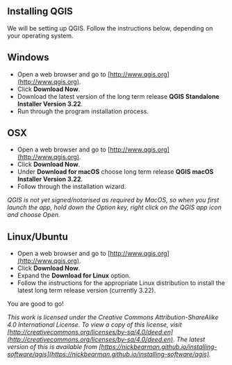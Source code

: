 ## Installing QGIS

We will be setting up QGIS. Follow the instructions below, depending on your operating system.

## Windows 

- Open a web browser and go to [http://www.qgis.org](http://www.qgis.org).  
- Click **Download Now**.  
- Download the latest version of the long term release **QGIS Standalone Installer Version 3.22**.  
- Run through the program installation process.  

## OSX

- Open a web browser and go to [http://www.qgis.org](http://www.qgis.org).  
- Click **Download Now**.  
- Under **Download for macOS** choose long term release **QGIS macOS Installer Version 3.22**.  
- Follow through the installation wizard.  

*QGIS is not yet signed/notarised as required by MacOS, so when you first launch the app, hold down the Option key, right click on the QGIS app icon and choose Open.*

## Linux/Ubuntu

- Open a web browser and go to [http://www.qgis.org](http://www.qgis.org).  
- Click **Download Now**.  
- Expand the **Download for Linux** option.  
- Follow the instructions for the appropriate Linux distribution to install the latest long term release version (currently 3.22).  
<!-- add more to this section -->

You are good to go!

*This work is licensed under the Creative Commons Attribution-ShareAlike 4.0 International License. To view a copy of this license, visit [http://creativecommons.org/licenses/by-sa/4.0/deed.en](http://creativecommons.org/licenses/by-sa/4.0/deed.en). The latest version of this is available from [https://nickbearman.github.io/installing-software/qgis](https://nickbearman.github.io/installing-software/qgis).*
